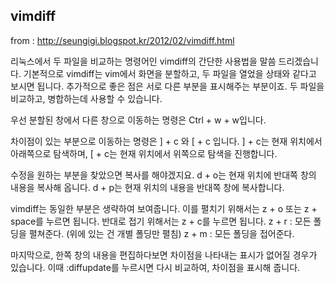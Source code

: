 ## vimdiff

from : http://seungigi.blogspot.kr/2012/02/vimdiff.html

리눅스에서 두 파일을 비교하는 명령어인 vimdiff의 간단한 사용법을 말씀 드리겠습니다.
기본적으로 vimdiff는 vim에서 화면을 분할하고, 두 파일을 열었을 상태와 같다고 보시면 됩니다.
추가적으로 좋은 점은 서로 다른 부분을 표시해주는 부분이죠.
두 파일을 비교하고, 병합하는데 사용할 수 있습니다.

우선 분할된 창에서 다른 창으로 이동하는 명령은 Ctrl + w + w입니다.

차이점이 있는 부분으로 이동하는 명령은 ] + c 와 [ + c 입니다.
] + c는 현재 위치에서 아래쪽으로 탐색하며,
[ + c는 현재 위치에서 위쪽으로 탐색을 진행합니다.

수정을 원하는 부분을 찾았으면 복사를 해야겠지요.
d + o는 현재 위치에 반대쪽 창의 내용을 복사해 옵니다.
d + p는 현재 위치의 내용을 반대쪽 창에 복사합니다.

vimdiff는 동일한 부분은 생략하여 보여줍니다.
이를 펼치기 위해서는 z + o 또는 z + space를 누르면 됩니다.
반대로 접기 위해서는 z + c를 누르면 됩니다.
z + r : 모든 폴딩을 펼쳐준다. (위에 있는 건 개별 폴딩만 펼침)
z + m : 모든 폴딩을 접어준다.

마지막으로, 한쪽 창의 내용을 편집하다보면 차이점을 나타내는 표시가 없어질 경우가 있습니다.
이때 :diffupdate를 누르시면 다시 비교하여, 차이점을 표시해 줍니다.